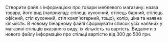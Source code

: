 Створити файл з інформацією про товари меблевого магазину: назва товару, його вид (наприклад: стілець кухонний, стілець барний, стілець офісний, стіл кухонний, 
стіл комп'ютерний, тощо), колір, ціна та наявна кількість. 
В новому бінарному файлі сформувати список усіх наявних у магазині стільців вказаного виду, їх кількість та вартість.
Видалити з нового файлу інформацію про стільці вартістю від 300 до 500 грн.
